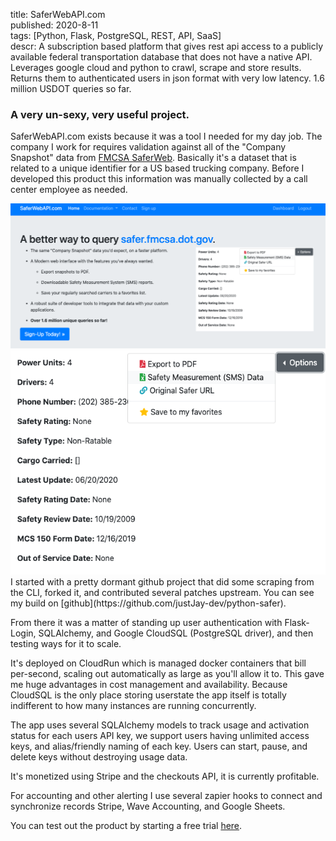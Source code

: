 title: SaferWebAPI.com  
published: 2020-8-11  
tags: [Python, Flask, PostgreSQL, REST, API, SaaS]  
descr: A subscription based platform that gives rest api access to a publicly available federal transportation database that does not have a native API. Leverages google cloud and python to crawl, scrape and store results. Returns them to authenticated users in json format with very low latency.  1.6 million USDOT queries so far.



### A very un-sexy, very useful project.
SaferWebAPI.com exists because it was a tool I needed for my day job. The company I work for requires validation against all of the "Company Snapshot" data from [FMCSA SaferWeb](https://safer.fmcsa.dot.gov/). Basically it's a dataset that is related to a unique identifier for a US based trucking company. Before I developed this product this information was manually collected by a call center employee as needed.
<div class='row'>
    <div class='col-sm'>
        <img class='img-fluid' src='/static/img/safer_1.png'>
    </div>
    <div class='col-sm'>
        <img class='img-fluid' src='/static/img/safer_2.png'>
    </div>
</div>
I started with a pretty dormant github project that did some scraping from the CLI, forked it, and contributed several patches upstream. 
You can see my build on [github](https://github.com/justJay-dev/python-safer).

From there it was a matter of standing up user authentication with Flask-Login, SQLAlchemy, and Google CloudSQL (PostgreSQL driver), and then testing ways for it to scale. 

It's deployed on CloudRun which is managed docker containers that bill per-second, scaling out automatically as large as you'll allow it to. This gave me huge advantages in cost management and availability. Because CloudSQL is the only place storing userstate the app itself is totally indifferent to how many instances are running concurrently.

The app uses several SQLAlchemy models to track usage and activation status for each users API key, we support users having unlimited access keys, and alias/friendly naming of each key. Users can start, pause, and delete keys without destroying usage data.

It's monetized using Stripe and the checkouts API, it is currently profitable.

For accounting and other alerting I use several zapier hooks to connect and synchronize records Stripe, Wave Accounting, and Google Sheets.

You can test out the product by starting a free trial [here](https://saferwebapi.com/signup).


